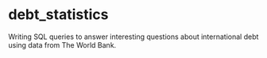 # debt_statistics
Writing SQL queries to answer interesting questions about international debt using data from The World Bank.
